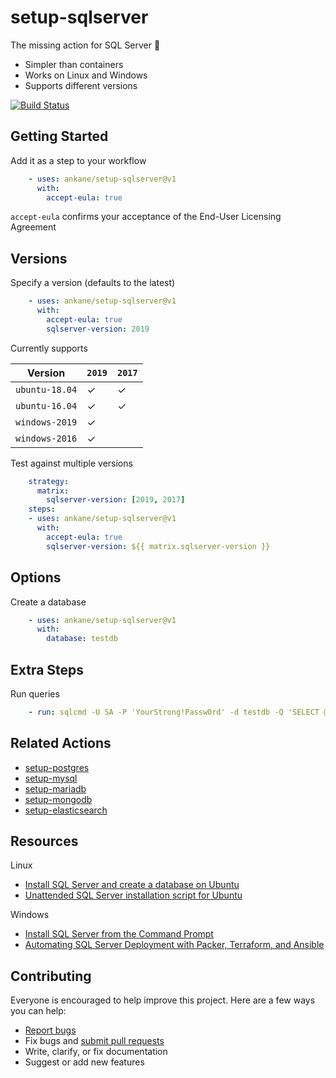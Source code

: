 # setup-sqlserver

The missing action for SQL Server :tada:

- Simpler than containers
- Works on Linux and Windows
- Supports different versions

[![Build Status](https://github.com/ankane/setup-sqlserver/workflows/build/badge.svg?branch=v1)](https://github.com/ankane/setup-sqlserver/actions)

## Getting Started

Add it as a step to your workflow

```yml
    - uses: ankane/setup-sqlserver@v1
      with:
        accept-eula: true
```

`accept-eula` confirms your acceptance of the End-User Licensing Agreement

## Versions

Specify a version (defaults to the latest)

```yml
    - uses: ankane/setup-sqlserver@v1
      with:
        accept-eula: true
        sqlserver-version: 2019
```

Currently supports

Version | `2019` | `2017`
--- | --- | ---
`ubuntu-18.04` | ✓ | ✓
`ubuntu-16.04` | ✓ | ✓
`windows-2019` | ✓ |
`windows-2016` | ✓ |

Test against multiple versions

```yml
    strategy:
      matrix:
        sqlserver-version: [2019, 2017]
    steps:
    - uses: ankane/setup-sqlserver@v1
      with:
        accept-eula: true
        sqlserver-version: ${{ matrix.sqlserver-version }}
```

## Options

Create a database

```yml
    - uses: ankane/setup-sqlserver@v1
      with:
        database: testdb
```

## Extra Steps

Run queries

```yml
    - run: sqlcmd -U SA -P 'YourStrong!Passw0rd' -d testdb -Q 'SELECT @@VERSION'
```

## Related Actions

- [setup-postgres](https://github.com/ankane/setup-postgres)
- [setup-mysql](https://github.com/ankane/setup-mysql)
- [setup-mariadb](https://github.com/ankane/setup-mariadb)
- [setup-mongodb](https://github.com/ankane/setup-mongodb)
- [setup-elasticsearch](https://github.com/ankane/setup-elasticsearch)

## Resources

Linux

- [Install SQL Server and create a database on Ubuntu](https://docs.microsoft.com/en-us/sql/linux/quickstart-install-connect-ubuntu)
- [Unattended SQL Server installation script for Ubuntu](https://docs.microsoft.com/en-us/sql/linux/sample-unattended-install-ubuntu)

Windows

- [Install SQL Server from the Command Prompt](https://docs.microsoft.com/en-us/sql/database-engine/install-windows/install-sql-server-from-the-command-prompt)
- [Automating SQL Server Deployment with Packer, Terraform, and Ansible](https://eqxtech.com/engineering/automating-sql-server-deployment-with-packer-terraform-and-ansible/)

## Contributing

Everyone is encouraged to help improve this project. Here are a few ways you can help:

- [Report bugs](https://github.com/ankane/setup-sqlserver/issues)
- Fix bugs and [submit pull requests](https://github.com/ankane/setup-sqlserver/pulls)
- Write, clarify, or fix documentation
- Suggest or add new features
